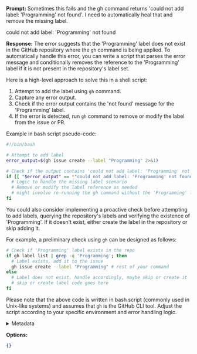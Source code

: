 **Prompt:**
Sometimes this fails and the gh command returns 'could not add label: 'Programming' not found'. I need to automatically heal that and remove the missing label.

could not add label: 'Programming' not found

**Response:**
The error suggests that the 'Programming' label does not exist in the GitHub repository where the `gh` command is being applied. To automatically handle this error, you can write a script that parses the error message and conditionally removes the reference to the 'Programming' label if it is not present in the repository's label set.

Here is a high-level approach to solve this in a shell script:

1. Attempt to add the label using `gh` command.
2. Capture any error output.
3. Check if the error output contains the 'not found' message for the 'Programming' label.
4. If the error is detected, run `gh` command to remove or modify the label from the issue or PR.

Example in bash script pseudo-code:

```bash
#!/bin/bash

# Attempt to add label
error_output=$(gh issue create --label "Programming" 2>&1)

# Check if the output contains 'could not add label: 'Programming' not found'
if [[ "$error_output" == *"could not add label: 'Programming' not found"* ]]; then
  # Logic to handle the missing label scenario
  # Remove or modify the label reference as needed
  # might involve re-running the gh command without the 'Programming' label
fi
```

You could also consider implementing a proactive check before attempting to add labels, querying the repository's labels and verifying the existence of 'Programming'. If it doesn't exist, either create the label in the repository or skip adding it.

For example, a preliminary check using `gh` can be designed as follows:

```bash
# Check if 'Programming' label exists in the repo
if gh label list | grep -q 'Programming'; then
  # Label exists, add it to the issue
  gh issue create --label "Programming" # rest of your command
else
  # Label does not exist, handle accordingly, maybe skip or create it
  # skip or create label code goes here
fi
```

Please note that the above code is written in bash script (commonly used in Unix-like systems) and assumes that `gh` is the GitHub CLI tool. Adjust the script according to your specific environment and error handling logic.

<details><summary>Metadata</summary>

- Duration: 18870 ms
- Datetime: 2024-01-14T13:08:28.375358
- Model: gpt-4-1106-preview

</details>

**Options:**
```json
{}
```

